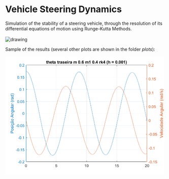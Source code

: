 #  Vehicle Steering Dynamics

Simulation of the stability of a steering vehicle, through the resolution of its differential equations of motion using Runge-Kutta Methods. <br><br><img src="https://user-images.githubusercontent.com/70666266/146541406-49025cc4-fd1b-49d6-bf8e-37e634e968c0.jpg" alt="drawing" width="300"/>

Sample of the results (several other plots are shown in the folder *plots*):

<img src="plots/first task/theta traseira m 0.6 m1 0.4 rk4 (h = 0.001).png" alt="drawing" width="500"/>
